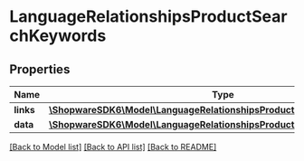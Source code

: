 # LanguageRelationshipsProductSearchKeywords

## Properties
Name | Type | Description | Notes
------------ | ------------- | ------------- | -------------
**links** | [**\ShopwareSDK6\Model\LanguageRelationshipsProductSearchKeywordsLinks**](LanguageRelationshipsProductSearchKeywordsLinks.md) |  | [optional] 
**data** | [**\ShopwareSDK6\Model\LanguageRelationshipsProductSearchKeywordsData[]**](LanguageRelationshipsProductSearchKeywordsData.md) |  | [optional] 

[[Back to Model list]](../../README.md#documentation-for-models) [[Back to API list]](../../README.md#documentation-for-api-endpoints) [[Back to README]](../../README.md)

